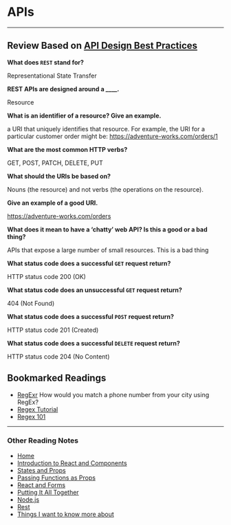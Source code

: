 # APIs

***

## Review Based on [API Design Best Practices](https://docs.microsoft.com/en-us/azure/architecture/best-practices/api-design)

**What does `REST` stand for?**

Representational State Transfer

**REST APIs are designed around a ____.**

Resource

**What is an identifier of a resource? Give an example.**

a URI that uniquely identifies that resource. For example, the URI for a particular customer order might be: <https://adventure-works.com/orders/1>

**What are the most common HTTP verbs?**

GET, POST, PATCH, DELETE, PUT

**What should the URIs be based on?**

Nouns (the resource) and not verbs (the operations on the resource).

**Give an example of a good URI.**

<https://adventure-works.com/orders>

**What does it mean to have a ‘chatty’ web API? Is this a good or a bad thing?**

APIs that expose a large number of small resources. This is a bad thing

**What status code does a successful `GET` request return?**

HTTP status code 200 (OK)

**What status code does an unsuccessful `GET` request return?**

404 (Not Found)

**What status code does a successful `POST` request return?**

HTTP status code 201 (Created)

**What status code does a successful `DELETE` request return?**

HTTP status code 204 (No Content)

## Bookmarked Readings

* [RegExr](https://regexr.com/)
How would you match a phone number from your city using RegEx?
* [Regex Tutorial](https://medium.com/factory-mind/regex-tutorial-a-simple-cheatsheet-by-examples-649dc1c3f285)
* [Regex 101](https://regex101.com/)

***

### Other Reading Notes

* [Home](README.md)
* [Introduction to React and Components](class-1.md)
* [States and Props](class-2.md)
* [Passing Functions as Props](class-3.md)
* [React and Forms](class-04.md)
* [Putting It All Together](class-5.md)
* [Node.js](class-6.md)
* [Rest](class-7.md)
* [Things I want to know more about](questions.md)
